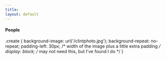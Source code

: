 ```yaml
---
title: 
layout: default
---
```


#### People

.create
{
background-image: url('/clintphoto.jpg');
background-repeat: no-repeat;
padding-left: 30px;  /* width of the image plus a little extra padding */
display: block;  /* may not need this, but I've found I do */
}
